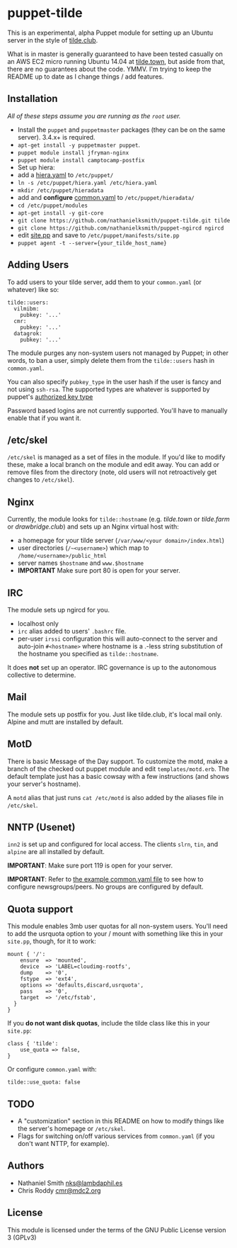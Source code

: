 # puppet-tilde

This is an experimental, alpha Puppet module for setting up an Ubuntu server in
the style of [tilde.club](http://tilde.club).

What is in master is generally guaranteed to have been tested casually
on an AWS EC2 micro running Ubuntu 14.04 at [tilde.town](http://tilde.town), but aside from that, there are
no guarantees about the code. YMMV. I'm trying to keep the README up
to date as I change things / add features.

## Installation

 _All of these steps assume you are running as the `root` user._

 * Install the `puppet` and `puppetmaster` packages (they can be on the same
   server). 3.4.x+ is required.
 * `apt-get install -y puppetmaster puppet`.
 * `puppet module install jfryman-nginx`
 * `puppet module install camptocamp-postfix`
 * Set up hiera:
  * add a [hiera.yaml](https://github.com/nathanielksmith/puppet-tilde/tree/master/examples/hiera.yaml) to `/etc/puppet/`
  * `ln -s /etc/puppet/hiera.yaml /etc/hiera.yaml`
  * `mkdir /etc/puppet/hieradata`
  * add and **configure** [common.yaml](https://github.com/nathanielksmith/puppet-tilde/tree/master/examples/common.yaml) to `/etc/puppet/hieradata/`
 * `cd /etc/puppet/modules`
 * `apt-get install -y git-core`
 * `git clone https://github.com/nathanielksmith/puppet-tilde.git tilde`
 * `git clone https://github.com/nathanielksmith/puppet-ngircd ngircd`
 * edit [site.pp](https://github.com/nathanielksmith/puppet-tilde/tree/master/examples/site.pp) and save to `/etc/puppet/manifests/site.pp`
 * `puppet agent -t --server={your_tilde_host_name}`

## Adding Users

To add users to your tilde server, add them to your `common.yaml` (or whatever) like so:

    tilde::users:
      vilmibm:
        pubkey: '...'
      cmr:
        pubkey: '...'
      datagrok:
        pubkey: '...'

The module purges any non-system users not managed by Puppet; in other words,
to ban a user, simply delete them from the `tilde::users` hash in `common.yaml`.

You can also specify `pubkey_type` in the user hash if the user is
fancy and not using `ssh-rsa`. The supported types are whatever is
supported by puppet's
[authorized key type](https://docs.puppetlabs.com/references/latest/type.html#sshauthorizedkey)

Password based logins are not currently supported. You'll have to
manually enable that if you want it.

## /etc/skel

`/etc/skel` is managed as a set of files in the module. If you'd like to
modify these, make a local branch on the module and edit away. You can
add or remove files from the directory (note, old users will not
retroactively get changes to `/etc/skel`).

## Nginx

Currently, the module looks for `tilde::hostname` (e.g. _tilde.town_
or _tilde.farm_ or _drawbridge.club_) and sets up an Nginx virtual host with:


 * a homepage for your tilde server (`/var/www/<your
 domain>/index.html`)
 * user directories (`/~<username>`) which map to `/home/<username>/public_html`
 * server names `$hostname` and `www.$hostname`
 * **IMPORTANT** Make sure port 80 is open for your server.

## IRC

The module sets up ngircd for you.

 * localhost only
 * `irc` alias added to users' `.bashrc` file.
 * per-user `irssi` configuration this will auto-connect to the
   server and auto-join `#<hostname>` where hostname is a .-less string
   substitution of the hostname you specified as `tilde::hostname`.

It does **not** set up an operator. IRC governance is up to the
autonomous collective to determine.

## Mail

The module sets up postfix for you. Just like tilde.club, it's local
mail only. Alpine and mutt are installed by default.

## MotD

There is basic Message of the Day support. To customize the motd, make
a branch of the checked out puppet module and edit
`templates/motd.erb`. The default template just has a basic cowsay
with a few instructions (and shows your server's hostname).

A `motd` alias that just runs `cat /etc/motd` is also added by the
aliases file in `/etc/skel`.

## NNTP (Usenet)

`inn2` is set up and configured for local access. The clients `slrn`, `tin`, and `alpine` are all installed by default.

**IMPORTANT**: Make sure port 119 is open for your server.

**IMPORTANT**: Refer to [the example common.yaml file](https://github.com/nathanielksmith/puppet-tilde/tree/master/examples/common.yaml) to see how to configure newsgroups/peers. No groups are configured by default.

## Quota support

This module enables 3mb user quotas for all non-system users. You'll
need to add the usrquota option to your / mount with something like
this in your `site.pp`, though, for it to work:

    mount { '/':
        ensure  => 'mounted',
        device  => 'LABEL=cloudimg-rootfs',
        dump    => '0',
        fstype  => 'ext4',
        options => 'defaults,discard,usrquota',
        pass    => '0',
        target  => '/etc/fstab',
      }
    }

If you **do not want disk quotas**, include the tilde class like this
in your `site.pp`:

    class { 'tilde':
        use_quota => false,
    }

Or configure `common.yaml` with:

    tilde::use_quota: false

## TODO

 * A "customization" section in this README on how to modify things
   like the server's homepage or `/etc/skel`.
 * Flags for switching on/off various services from `common.yaml` (if
   you don't want NTTP, for example).

## Authors

 * Nathaniel Smith <nks@lambdaphil.es>
 * Chris Roddy <cmr@mdc2.org>

## License

This module is licensed under the terms of the GNU Public License version 3
(GPLv3)

